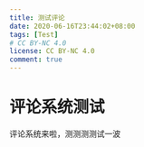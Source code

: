 ```yaml
---
title: 测试评论
date: 2020-06-16T23:44:02+08:00
tags: [Test]
# CC BY-NC 4.0
license: CC BY-NC 4.0
comment: true
---
```


# 评论系统测试

评论系统来啦，测测测测试一波

<!-- more -->
